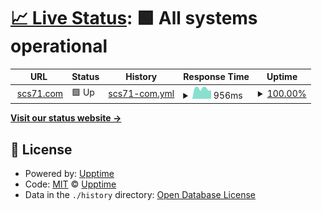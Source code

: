 # [📈 Live Status](https://cuongnd-scs.github.io/uptime/): <!--live status--> **🟩 All systems operational**

<!--start: status pages-->
<!-- This summary is generated by Upptime (https://github.com/upptime/upptime) -->
<!-- Do not edit this manually, your changes will be overwritten -->
<!-- prettier-ignore -->
| URL | Status | History | Response Time | Uptime |
| --- | ------ | ------- | ------------- | ------ |
| <img alt="" src="https://favicons.githubusercontent.com/scs71.com" height="13"> [scs71.com](https://scs71.com) | 🟩 Up | [scs71-com.yml](https://github.com/cuongnd-scs/uptime/commits/HEAD/history/scs71-com.yml) | <details><summary><img alt="Response time graph" src="./graphs/scs71-com/response-time-week.png" height="20"> 956ms</summary><br><a href="https://cuongnd-scs.github.io/uptime/history/scs71-com"><img alt="Response time 902" src="https://img.shields.io/endpoint?url=https%3A%2F%2Fraw.githubusercontent.com%2Fcuongnd-scs%2Fuptime%2FHEAD%2Fapi%2Fscs71-com%2Fresponse-time.json"></a><br><a href="https://cuongnd-scs.github.io/uptime/history/scs71-com"><img alt="24-hour response time 792" src="https://img.shields.io/endpoint?url=https%3A%2F%2Fraw.githubusercontent.com%2Fcuongnd-scs%2Fuptime%2FHEAD%2Fapi%2Fscs71-com%2Fresponse-time-day.json"></a><br><a href="https://cuongnd-scs.github.io/uptime/history/scs71-com"><img alt="7-day response time 956" src="https://img.shields.io/endpoint?url=https%3A%2F%2Fraw.githubusercontent.com%2Fcuongnd-scs%2Fuptime%2FHEAD%2Fapi%2Fscs71-com%2Fresponse-time-week.json"></a><br><a href="https://cuongnd-scs.github.io/uptime/history/scs71-com"><img alt="30-day response time 909" src="https://img.shields.io/endpoint?url=https%3A%2F%2Fraw.githubusercontent.com%2Fcuongnd-scs%2Fuptime%2FHEAD%2Fapi%2Fscs71-com%2Fresponse-time-month.json"></a><br><a href="https://cuongnd-scs.github.io/uptime/history/scs71-com"><img alt="1-year response time 902" src="https://img.shields.io/endpoint?url=https%3A%2F%2Fraw.githubusercontent.com%2Fcuongnd-scs%2Fuptime%2FHEAD%2Fapi%2Fscs71-com%2Fresponse-time-year.json"></a></details> | <details><summary><a href="https://cuongnd-scs.github.io/uptime/history/scs71-com">100.00%</a></summary><a href="https://cuongnd-scs.github.io/uptime/history/scs71-com"><img alt="All-time uptime 100.00%" src="https://img.shields.io/endpoint?url=https%3A%2F%2Fraw.githubusercontent.com%2Fcuongnd-scs%2Fuptime%2FHEAD%2Fapi%2Fscs71-com%2Fuptime.json"></a><br><a href="https://cuongnd-scs.github.io/uptime/history/scs71-com"><img alt="24-hour uptime 100.00%" src="https://img.shields.io/endpoint?url=https%3A%2F%2Fraw.githubusercontent.com%2Fcuongnd-scs%2Fuptime%2FHEAD%2Fapi%2Fscs71-com%2Fuptime-day.json"></a><br><a href="https://cuongnd-scs.github.io/uptime/history/scs71-com"><img alt="7-day uptime 100.00%" src="https://img.shields.io/endpoint?url=https%3A%2F%2Fraw.githubusercontent.com%2Fcuongnd-scs%2Fuptime%2FHEAD%2Fapi%2Fscs71-com%2Fuptime-week.json"></a><br><a href="https://cuongnd-scs.github.io/uptime/history/scs71-com"><img alt="30-day uptime 100.00%" src="https://img.shields.io/endpoint?url=https%3A%2F%2Fraw.githubusercontent.com%2Fcuongnd-scs%2Fuptime%2FHEAD%2Fapi%2Fscs71-com%2Fuptime-month.json"></a><br><a href="https://cuongnd-scs.github.io/uptime/history/scs71-com"><img alt="1-year uptime 100.00%" src="https://img.shields.io/endpoint?url=https%3A%2F%2Fraw.githubusercontent.com%2Fcuongnd-scs%2Fuptime%2FHEAD%2Fapi%2Fscs71-com%2Fuptime-year.json"></a></details>

<!--end: status pages-->

[**Visit our status website →**](https://cuongnd-scs.github.io/uptime/)

## 📄 License

- Powered by: [Upptime](https://github.com/upptime/upptime)
- Code: [MIT](./LICENSE) © [Upptime](https://upptime.js.org)
- Data in the `./history` directory: [Open Database License](https://opendatacommons.org/licenses/odbl/1-0/)
